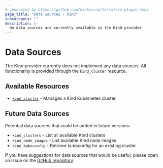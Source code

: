 ```yaml
---
# generated by https://github.com/hashicorp/terraform-plugin-docs
page_title: "Data Sources - kind"
subcategory: ""
description: |-
  No data sources are currently available in the Kind provider
---
```


# Data Sources

The Kind provider currently does not implement any data sources. All functionality is provided through the `kind_cluster` resource.

## Available Resources

- [`kind_cluster`](../resources/example.md) - Manages a Kind Kubernetes cluster

## Future Data Sources

Potential data sources that could be added in future versions:

- `kind_clusters` - List all available Kind clusters
- `kind_node_images` - List available Kind node images
- `kind_kubeconfig` - Retrieve kubeconfig for an existing cluster

If you have suggestions for data sources that would be useful, please open an issue on the [GitHub repository](https://github.com/scale67/terraform-provider-kind).
